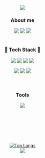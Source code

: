 

<!--
**xy0jinn/xy0jinn** is a ✨ _special_ ✨ repository because its `README.md` (this file) appears on your GitHub profile.

Here are some ideas to get you started:

- 🔭 I’m currently working on ...
- 🌱 I’m currently learning ...
- 👯 I’m looking to collaborate on ...
- 🤔 I’m looking for help with ...
- 💬 Ask me about ...
- 📫 How to reach me: ...
- 😄 Pronouns: ...
- ⚡ Fun fact: ...
-->
<div align="center">
<img src="https://capsule-render.vercel.app/api?type=waving&color=gradient&customColorList=11,8,1,21,23,25,27,28&height=250&section=header&text=Hello%20there%20👋&fontSize=60&fontAlign=32&fontAlignY=36&desc=HYOJIN's%20GitHub%20&descAlignY=55&descAlign=20" />

<h3> About me </h3>
<img src="https://img.shields.io/badge/instagram-E4405F?style=flat&logo=Instagram&logoColor=white"> <img src="https://img.shields.io/badge/blog-000000?style=flat&logo=Tistory&logoColor=white"> <img src="https://img.shields.io/badge/portfolio-FF8800?style=flat&logo=Micro.blog&logoColor=white&url=https://hyosigo.tistory.com/"> 
<br><br>
<h3>🍄 Tech Stack 🍄</h3>
<img src="https://img.shields.io/badge/html-E34F26?style=flat&logo=HTML5&logoColor=white"> <img src="https://img.shields.io/badge/css-1572B6?style=flat&logo=CSS3&logoColor=white"> <img src="https://img.shields.io/badge/javascript-F7DF1E?style=flat&logo=JavaScript&logoColor=white"> 
<img src="https://img.shields.io/badge/Vue.js-4FC08D?style=flat&logo=Vue.js&logoColor=white">

<img src="https://img.shields.io/badge/jQuery-0769AD?style=flat&logo=jQuery&logoColor=white"> <img src="https://img.shields.io/badge/node.js-339933?style=flat&logo=Node.js&logoColor=white">
<img src="https://img.shields.io/badge/sass-CC6699?style=flat&logo=Sass&logoColor=white"> 
<br><br><br>
<h3> Tools </h3>
<img src="https://img.shields.io/badge/VScode-007ACC?style=flat&logo=Visual Studio Code&logoColor=white">
<br><br><br>

<br><br><br>

<!--
<a href="https://github.com/anuraghazra/github-readme-stats"><img src="https://github-readme-stats.vercel.app/api?username=xy0jinn&hide=contribs,prs&show_icons=true&theme=vue" alt="Anurag's GitHub stats"></a>
-->
<a href="https://github.com/anuraghazra/github-readme-stats"><img src="https://github-readme-stats.vercel.app/api/top-langs/?username=xy0jinn&layout=compact" alt="Top Langs"></a><br>
<a href="https://hits.seeyoufarm.com"><img src="https://hits.seeyoufarm.com/api/count/incr/badge.svg?url=https%3A%2F%2Fgithub.com%2Fxy0jinn&count_bg=%237EB7F3&title_bg=%23555555&icon=&icon_color=%23E7E7E7&title=hits&edge_flat=true"/></a>
</div>
